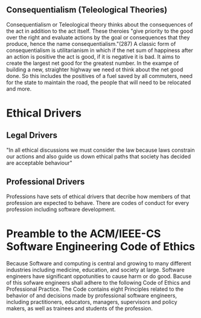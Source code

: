 ## Consequentialism (Teleological Theories)

Consequentialism or Teleological theory thinks about the consequences of the act in addition to the act itself. These theroies "give priority to the good over the right and evaluate actions by the goal or consequences that they produce, hence the name consequentialism."(287) A classic form of consequentialism is utilitarianism in which if the net sum of happiness after an action is positive the act is good, if it is negative it is bad. It aims to create the largest net good for the greatest number. In the exampe of building a new, straighter highway we need ot think about the net good done. So this includes the positives of a fuel saved by all commuters, need for the state to maintain the road, the people that will need to be relocated and more. 

# Ethical Drivers

## Legal Drivers

"In all ethical discussions we must consider the law because laws constrain our actions and also guide us down ethical paths that society has decided are acceptable behaviour"

## Professional Drivers

Professions have sets of ethical drivers that decribe how members of that profession are expected to behave. There are codes of conduct for every profession including software development.

# Preamble to the ACM/IEEE-CS Software Engineering Code of Ethics

Because Software and computing is central and growing to many different industries including medicine, education, and society at large. Software engineers have significant oppotunities to cause harm or do good. Bacuse of this sofware engineers shall adhere to the following Code of Ethics and Professional Practice. The Code contains eight Principles related to the behavior of and decisions made by professional software engineers, including practitioners, educators, managers, supervisors and policy makers, as well as trainees and students of the profession. 